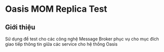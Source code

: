 # Oasis MOM Replica Test
## Giới thiệu
Sử dụng để test cho các công nghệ Message Broker phục vụ cho mục đích giao tiếp thông tin giữa các service cho hệ thống Oasis